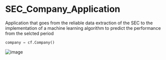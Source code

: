 # SEC_Company_Application
Application that goes from the reliable data extraction of the SEC to the implementation of a machine learning algorithm to predict the performance from the selcted period


```python
company = cf.Company()
```
![image](https://user-images.githubusercontent.com/67901472/147389542-86cf1c66-8bd7-4977-b827-d89f55778269.png)
